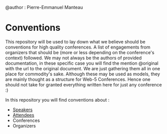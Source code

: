 @author : Pierre-Emmanuel Manteau

# Conventions

This repository will be used to lay down what we believe should be conventions for high quality conferences.
A list of engagements from organizers that should be (more or less depending on the conference's context) followed.
We may not always be the authors of provided documentation, in these specific case you will find the mention @original with the url to the original document.
We are just gathering them all in one place for commodity's sake.
Although these may be used as models, they are mainly thought as a structure for Web-5 Conferences. Hence one should not take for granted everything written here for just any conference :)

In this repository you will find conventions about : <ul>
<li><a href="http://github.com/Web-5/RFCs/blob/master/OpenConfExpectations-speakers.md" title="Open Conference Expectations for Speakers">Speakers</a></li>
<li><a href="http://github.com/Web-5/RFCs/blob/master/PledgeToOurAttendees.md" title="Our Pledge to our Attendees">Attendees</a></li>
<li>Conferences</li>
<li>Organizers</li>
</ul>